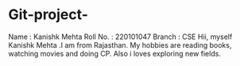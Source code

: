 # Git-project-
Name : Kanishk Mehta
Roll No. : 220101047
Branch : CSE
Hii, myself Kanishk Mehta .I am from Rajasthan. My hobbies are reading books, watching movies and doing CP. Also i loves exploring new fields.
